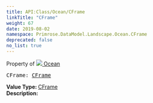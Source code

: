 ```yaml
---
title: API:Class/Ocean/CFrame
linkTitle: "CFrame"
weight: 67
date: 2019-08-02
namespace: Primrose.DataModel.Landscape.Ocean.CFrame
deprecated: false
no_list: true
---
```

Property of <a href="/docs/api-reference/Class/Ocean"><img src="/icons/silk/waves2.png"/>&nbsp;Ocean</a>
<pre class="method-declaration">
CFrame: <a class="type" href="/docs/api-reference/DataType/CFrame">CFrame</a></pre>
<b>Value Type: </b>
<a class="type" href="/docs/api-reference/DataType/CFrame">CFrame</a>
<br/>
<b>Description: </b>